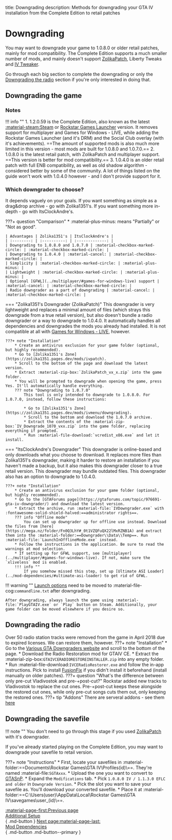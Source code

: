 title: Downgrading
description: Methods for downgrading your GTA IV installation from the Complete Edition to retail patches

# Downgrading
You may want to downgrade your game to 1.0.8.0 or older retail patches, mainly for mod compatibility. The Complete Edition supports a much smaller number of mods, and mainly doesn't support [ZolikaPatch](essential-modding/zolikapatch.md), Liberty Tweaks and [IV Tweaker](../extras/modloading/#iv-tweaker). 

Go through each big section to complete the downgrading or only the [Downgrading the radio](#downgrading-the-radio) section if you're only interested in doing that.

## Downgrading the game
### Notes
!!! info ""
	1. 1.2.0.59 is the Complete Edition, also known as the latest [:material-steam:Steam](https://store.steampowered.com/app/12210/) or [Rockstar Games Launcher](https://store.rockstargames.com/game/buy-grand-theft-auto-iv) version. It removes support for multiplayer and Games for Windows - LIVE, while adding the Rockstar Games Launcher (and it's DRM) and the Social Club overlay (with it's achievements). ==The amount of supported mods is also much more limited in this version - most mods are built for 1.0.8.0 and 1.0.7.0.==
	2. 1.0.8.0 is the latest retail patch, with ZolikaPatch and multiplayer support. ==This version is better for mod compatibility.==
    3. 1.0.4.0 is an older retail patch with full ENB compatibility, as well as old shadow algorithm - considered better by some of the community. A lot of things listed on the guide won't work with 1.0.4.0 however - and I don't provide support for it.

### Which downgrader to choose?
It depends vaguely on your goals. If you want something as simple as a drag&drop archive - go with Zolika1351's. If you want something more in-depth - go with ItsClockAndre's.

???+ question "Comparison"
    * :material-plus-minus: means "Partially" or "Not as good".

    | Advantages | Zolika1351's | ItsClockAndre's |
    | :--------: | :----------: | :-------------: |
    | Downgrading to 1.0.8.0 and 1.0.7.0 | :material-checkbox-marked-circle: | :material-checkbox-marked-circle: |
    | Downgrading to 1.0.4.0 | :material-cancel: | :material-checkbox-marked-circle: |
    | Simplicity | :material-checkbox-marked-circle: | :material-plus-minus: |
    | Lightweight | :material-checkbox-marked-circle: | :material-plus-minus: |
    | Optional [GFWL](../multiplayer/#games-for-windows-live) support | :material-cancel: | :material-checkbox-marked-circle: |
    | Radio downgrader as a part of downgrading | :material-cancel: | :material-checkbox-marked-circle: |

=== "Zolika1351's Downgrader (ZolikaPatch)"
    This downgrader is very lightweight and replaces a minimal amount of files (which strays this downgrade from a true retail version), but also doesn't bundle a radio downgrader or a way to downgrade to 1.0.4.0. It automatically handles all dependencies and downgrades the mods you already had installed. It is not compatible at all with [Games for Windows - LIVE](../multiplayer/#games-for-windows-live), however.

    ???+ note "Installation"
        * Create an antivirus exclusion for your game folder (optional, but highly recommended).
        * Go to [Zolika1351's Zone](https://zolika1351.pages.dev/mods/ivpatch).
        * Scroll to the bottom of the page and download the latest version.
        * Extract :material-zip-box:`ZolikaPatch_vx_x.zip` into the game folder.
        * You will be prompted to downgrade when opening the game, press Yes. It'll automatically handle everything.
        ??? note "Downgrading to 1.0.7.0"
            This tool is only intended to downgrade to 1.0.8.0. For 1.0.7.0, instead, follow these instructions:
            
            * Go to [Zolika1351's Zone](https://zolika1351.pages.dev/mods/ivmenu/downgrading).
            * Scroll to the bottom and download the 1.0.7.0 archive. 
            * Extract the contents of the :material-zip-box:`IV_Downgrade_1070_vxx.zip` into the game folder, replacing everything if prompted.
            * Run :material-file-download:`vcredist_x86.exe` and let it install.

=== "ItsClockAndre's Downgrader"
    This downgrader is online-based and only downloads what you choose to download. It replaces more files than Zolika1351's downgrader, making it harder to restore an installation if you haven't made a backup, but it also makes this downgrader closer to a true retail version. This downgrader may bundle outdated files. This downgrader also has an option to downgrade to 1.0.4.0.

    ???+ note "Installation"
        * Create an antivirus exclusion for your game folder (optional, but highly recommended).
        * Go to the [GTAForums page](https://gtaforums.com/topic/976691-gta-iv-downgrader/) and download the latest version.
        * Extract the archive, run :material-file:`IVDowngrader.exe` with :fontawesome-solid-shield-halved:==administrator rights==.
        ??? info "Offline mode"
            You can set up downgrader up for offline use instead. Download the files from [here](https://mega.nz/folder/Fn0Q3LhY#_0t1VZQFuQX22lMxRZNB1A) and extract them into the :material-folder:==Downgrader\\Data\\Temp==. Run :material-file:`LaunchInOfflineMode.exe` instead.
        * Follow the instructions in the application. Be sure to read the warnings at mod selection.
        * If setting up for GFWL support, see [multiplayer](../multiplayer/#games-for-windows-live). If not, make sure the `xliveless` mod is enabled.
        !!! info ""
            If you somehow missed this step, set up [Ultimate ASI Loader](../mod-dependencies/#ultimate-asi-loader) to get rid of GFWL.

!!! warning ""
    [Launch options](additional-setup.md) need to be moved to :material-file-cog:`commandline.txt` after downgrading.

    After downgrading, always launch the game using :material-file:`PlayGTAIV.exe` or `Play` button on Steam. Additionally, your game folder can be moved elsewhere if you desire so.

## Downgrading the radio
Over 50 radio station tracks were removed from the game in April 2018 due to expired licenses. We can restore them, however.
???+ note "Installation"
    * Go to the [Various GTA Downgraders website](http://downgraders.rockstarvision.com/) and scroll to the bottom of the page.
    * Download the Radio Restoration mod for GTAIV CE.
    * Extract the :material-zip-box:`GTAIVCERADIORESTOREINSTALLER.zip` into any empty folder.
    * Run :material-file-download:`IVCERadioRestorer.exe` and follow the in-app instructions. Pick to install [FusionFix](essential-modding/fusionfix.md) if you didn't install it beforehand (install manually on older patches).
    ???+ question "What's the difference between only pre-cut Vladivostok and pre-+post-cut?"
        Rockstar added new tracks to Vladivostok to replace the cut ones. Pre-+post-cut keeps these alongside the restored cut ones, while only pre-cut songs cuts them out, only keeping the restored ones.
    ???+ tip "Addons"
        There are serveral addons - see them [here](https://www.nexusmods.com/gta4/mods/234?tab=files)

## Downgrading the savefile
!!! note ""
    You don't need to go through this stage if you used [ZolikaPatch](essential-modding/zolikapatch.md) with it's downgrader.

If you've already started playing on the Complete Edition, you may want to downgrade your savefile to retail version.

???+ note "Instructions"
    * First, locate your savefiles in :material-folder:==Documents\Rockstar Games\GTA IV\Profiles\(id)\\==. They're named :material-file:`SGTAxxx`.
    * Upload the one you want to convert to [GTASnP](https://gtasnp.com/).
    * Expand the `Modifications` tab.
    * Pick `1.0.8.0 IV / 1.1.3.0 EFLC and older` in `Downgrade Version`.
    * Pick the slot you want to save your savefile as. You'll download your converted savefile.
    * Place it at :material-folder:==C:\Users\(user)\AppData\Local\Rockstar Games\GTA IV\savegames\user_(id)\\==.

[:material-page-first:Previous page <br>Additional Setup</br>](additional-setup.md){ .md-button } [Next page:material-page-last: <br>Mod Dependencies</br>](mod-dependencies.md){ .md-button .md-button--primary }